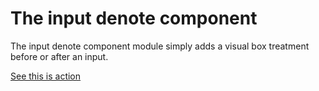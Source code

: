 # The input denote component

The input denote component module simply adds a visual box treatment before or after an input.

[See this is action ](http://codepen.io/jonhurrell/pen/wMQmVe?editors=1100)
